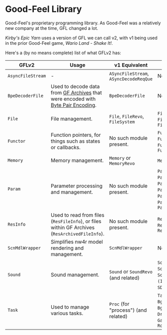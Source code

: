 # **G**ood-**F**eel **L**ibrary
Good-Feel's proprietary programming library. As Good-Feel was a relatively new company at the time, GFL changed a lot.

*Kirby's Epic Yarn* uses a version of GFL we can call v2, with v1 being used in the prior Good-Feel game, *Wario Land - Shake It!*.

Here's a (by no means complete) list of what GFLv2 has:

| GFLv2 | Usage | v1 Equivalent | v2 Relatives |
| - | - | - | - |
| `AsyncFileStream` | - | `ASyncFileStream`, `ASyncDecodeReqQue` | None. |
| `BpeDecoderFile` | Used to decode data from [GF Archives](https://swiftshine.github.io/doc/gfa.html) that were encoded with [Byte Pair Encoding](https://en.wikipedia.org/wiki/Byte_pair_encoding). | `BpeDecoderFile` | None. |
| `File` | File management. | `File`, `FileRevo`, `FileSystem` | `File`, `FileSystem`, `FileWii`, `FileSystemWii` |
| `Functor` | Function pointers, for things such as states or callbacks. | No such module present. | `FunctorBase`, `FunctorClassMethod`, `FunctorFunc`, `FunctorImpl` |
| `Memory` | Memory management. |`Memory` or `MemoryRevo` | `MemoryBase`, `Memory` |
| `Param` | Parameter processing and management. | No such module present.| `ParamBool`, `ParamStr`, `ParamF32`, `ParamS32`, `ParamGroup`, `ParamBoolA`, `ParamStrA`, `ParamF32A`, `ParamS32A` |
| `ResInfo` | Used to read from files (`ResFileInfo`), or files within GF Archives (`ResArchivedFileInfo`). | No such module present. | `ResInfo`, `ResFileInfo`, `ResArchivedFileInfo` |
| `ScnMdlWrapper` | Simplifies nw4r model rendering and management. | `ScnMdlWrapper`| None(?).|
| `Sound` | Sound management. | `Sound` or `SoundRevo` (and related)| `Sound`, `SoundQue`, `SoundHandleInner`, `SoundArchiveMng`, `(I)SoundFadeCtrl`, `SD3DActor`(?) | 
| `Task` | Used to manage various tasks. |  `Proc` (for "process") (and related) | `Task`, `BgArchiveLoadTask`, `BgTask`, `DrawRootTask`, `GameRootTask`, `RootTask` |

